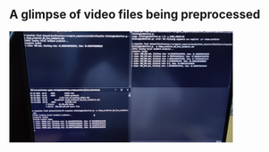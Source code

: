 <h2>A glimpse of video files being preprocessed </h2>
<img src="img/img1.jpg" width="400" height="200">
